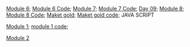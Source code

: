 [Module 6](https://umberban.github.io/boot_camp/html-css/module_6/);
[Module 6 Code](https://github.com/Umberban/boot_camp/tree/master/html-css/module_6);
[Module 7](https://umberban.github.io/boot_camp/html-css/module_7/);
[Module 7 Code](https://github.com/Umberban/boot_camp/tree/master/html-css/module_7);
[Day 09](https://umberban.github.io/boot_camp/Day/day09/);
[Module 8](https://umberban.github.io/boot_camp/html-css/module_8/);
[Module 8 Code](https://github.com/Umberban/boot_camp/tree/master/html-css/module_8);
[Maket gold](https://umberban.github.io/boot_camp/Day/day11/maket);
[Maket gold code](https://github.com/Umberban/boot_camp/tree/master/Day/day11/maket);
JAVA SCRIPT

[Module 1](https://umberban.github.io/boot_camp/JavaScript/module_1/module_1);
[module 1 code](https://github.com/Umberban/boot_camp/tree/master/JavaScript/module_1/module_1);

[Module 2](https://umberban.github.io/boot_camp/JavaScript/module_2/module_2) 
